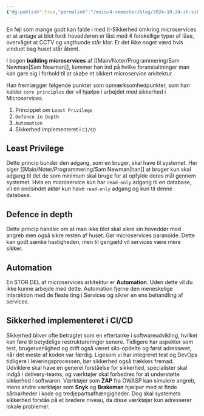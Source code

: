 ```yaml
---
{"dg-publish":true,"permalink":"/main/4-semester/blog/2024-10-24-it-sikkerhed/","hide":true,"created":"2024-10-24T09:12:56.365+02:00"}
---
```



En fejl som mange godt kan falde i med It-Sikkerhed omkring microservices er at antage at blot fordi hoveddøren er låst med 4 forskellige typer af låse, overvåget at CCTV og vagthunde står klar. 
Er det ikke noget værd hvis vinduet bag huset står åbent.

I bogen **building microservices** af [[Main/Noter/Programmering/Sam Newman\|Sam Newman]], kommer han ind på hvilke foranstaltninger man kan gøre sig i forhold til at skabe et sikkert microservice arkitektur.

Han fremlægger  følgende punkter som opmærksomhedpunkter, som han kalder `core principles` der vil hjælpe i arbejdet med sikkerhed i Microservices.

1. Princippet om `Least Privilege`
2. `Defence in Depth`
3. `Automation`
4. Sikkerhed implementeret i `CI/CD`

## Least Privilege
Dette princip bunder den adgang, som en bruger, skal have til systemet. Her siger [[Main/Noter/Programmering/Sam Newman\|han]] at bruger kun skal adgang til det de som minimum skal bruge for at opfylde deres mål gennem systemet.
Hvis en microservice kun har `read-only` adgang til en database, vil en ondsindet aktør kun have `read-only` adgang og kun til denne database.

## Defence in depth
Dette princip handler om at man ikke blot skal sikre sin hoveddør mod angreb men også sikre resten af huset.
Gør microservices paranoide. Dette kan godt sænke hastigheden, men til gengæld vil services være mere sikker.

## Automation
En STOR DEL af microservices arkitektur er **Automation**. Uden dette vil du ikke kunne arbejde med dette. 
Automation fjerne den meneskelige interaktion med de fleste ting i Services og sikrer en ens behandling af services.

## Sikkerhed implementeret i CI/CD

Sikkerhed bliver ofte betragtet som en eftertanke i softwareudvikling, hvilket kan føre til betydelige restruktureringer senere. Tidligere har aspekter som test, brugervenlighed og drift også været silo-opdelte og først adresseret, når det meste af koden var færdig. Ligesom vi har integreret test og DevOps tidligere i leveringsprocessen, bør sikkerhed også trækkes fremad. 
Udviklere skal have en generel forståelse for sikkerhed, specialister skal indgå i delivery-teams, og værktøjer skal forbedres for at understøtte sikkerhed i softwaren. 
Værktøjer som **ZAP** fra OWASP kan simulere angreb, mens andre værktøjer som **Snyk** og **Brakeman** hjælper med at finde sårbarheder i kode og tredjepartsafhængigheder. Dog skal systemets sikkerhed forstås på et bredere niveau, da disse værktøjer kun adresserer lokale problemer.